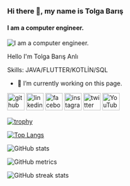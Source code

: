 ### Hi there 👋, my name is Tolga Barış 
#### I am a computer engineer.
![I am a computer engineer.](https://img.freepik.com/free-vector/twitch-banner-template-science-research_23-2150232953.jpg?w=1380&t=st=1728819988~exp=1728820588~hmac=2e17e7f9b020633a706eb35cbaf70381ee2af742f41f55d512d7d4f899780974)

Hello I'm Tolga Barış Anlı 

Skills: JAVA/FLUTTER/KOTLİN/SQL

- 🔭 I’m currently working on this page. 


[<img src='https://cdn.jsdelivr.net/npm/simple-icons@3.0.1/icons/github.svg' alt='github' height='40'>](https://github.com/barjs1)  [<img src='https://cdn.jsdelivr.net/npm/simple-icons@3.0.1/icons/linkedin.svg' alt='linkedin' height='40'>](https://www.linkedin.com/in/www.linkedin.com/in/tolga-barış-anlı-44670b215/)  [<img src='https://cdn.jsdelivr.net/npm/simple-icons@3.0.1/icons/facebook.svg' alt='facebook' height='40'>](https://www.facebook.com/tolgabarisanli)  [<img src='https://cdn.jsdelivr.net/npm/simple-icons@3.0.1/icons/instagram.svg' alt='instagram' height='40'>](https://www.instagram.com/https://www.instagram.com/tolgabarisanli_/profilecard/?igsh=MTNiajlnN2hmcDhkcQ==/)  [<img src='https://cdn.jsdelivr.net/npm/simple-icons@3.0.1/icons/twitter.svg' alt='twitter' height='40'>](https://twitter.com/barjs1)  [<img src='https://cdn.jsdelivr.net/npm/simple-icons@3.0.1/icons/youtube.svg' alt='YouTube' height='40'>](https://www.youtube.com/channel/tolga)  

[![trophy](https://github-profile-trophy.vercel.app/?username=barjs1)](https://github.com/ryo-ma/github-profile-trophy)

[![Top Langs](https://github-readme-stats.vercel.app/api/top-langs/?username=barjs1)](https://github.com/anuraghazra/github-readme-stats)

![GitHub stats](https://github-readme-stats.vercel.app/api?username=barjs1&show_icons=true)  

![GitHub metrics](https://metrics.lecoq.io/barjs1)  

![GitHub streak stats](https://streak-stats.demolab.com/?user=barjs1)  

